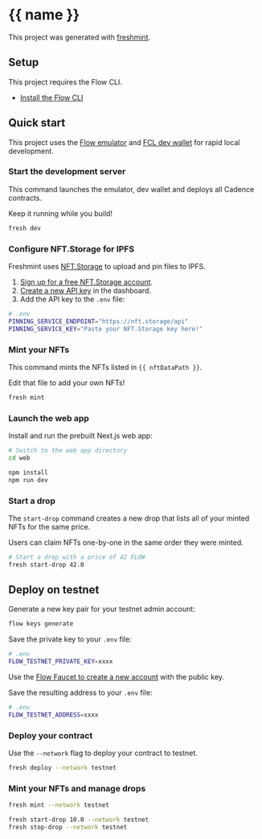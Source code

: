 # {{ name }}

This project was generated with [freshmint](https://github.com/packagelabs/freshmint).

## Setup

This project requires the Flow CLI.

- [Install the Flow CLI](https://developers.flow.com/tools/flow-cli/install)

## Quick start

This project uses the [Flow emulator](https://github.com/onflow/flow-emulator) and [FCL dev wallet](https://github.com/onflow/fcl-dev-wallet) for rapid local development.

### Start the development server

This command launches the emulator, dev wallet and deploys all Cadence contracts.

Keep it running while you build!

```sh
fresh dev
```

### Configure NFT.Storage for IPFS

Freshmint uses [NFT.Storage](https://nft.storage) to upload and pin files to IPFS.

1. [Sign up for a free NFT.Storage account](https://nft.storage/).
2. [Create a new API key](https://nft.storage/manage/) in the dashboard.
3. Add the API key to the `.env` file:

```sh
# .env
PINNING_SERVICE_ENDPOINT="https://nft.storage/api"
PINNING_SERVICE_KEY="Paste your NFT.Storage key here!"
```

### Mint your NFTs

This command mints the NFTs listed in `{{ nftDataPath }}`.

Edit that file to add your own NFTs!

```sh
fresh mint
```

### Launch the web app

Install and run the prebuilt Next.js web app:

```sh
# Switch to the web app directory
cd web

npm install
npm run dev
```

### Start a drop

The `start-drop` command creates a new drop that lists all of your minted NFTs for the same price.

Users can claim NFTs one-by-one in the same order they were minted.

```sh
# Start a drop with a price of 42 FLOW
fresh start-drop 42.0
```

## Deploy on testnet

Generate a new key pair for your testnet admin account:

```sh
flow keys generate
```

Save the private key to your `.env` file:

```sh
# .env
FLOW_TESTNET_PRIVATE_KEY=xxxx
```

Use the [Flow Faucet to create a new account](https://testnet-faucet.onflow.org/) with the public key.

Save the resulting address to your `.env` file:

```sh
# .env
FLOW_TESTNET_ADDRESS=xxxx
```

### Deploy your contract

Use the `--network` flag to deploy your contract to testnet.

```sh
fresh deploy --network testnet
```

### Mint your NFTs and manage drops

```sh
fresh mint --network testnet

fresh start-drop 10.0 --network testnet
fresh stop-drop --network testnet
```
